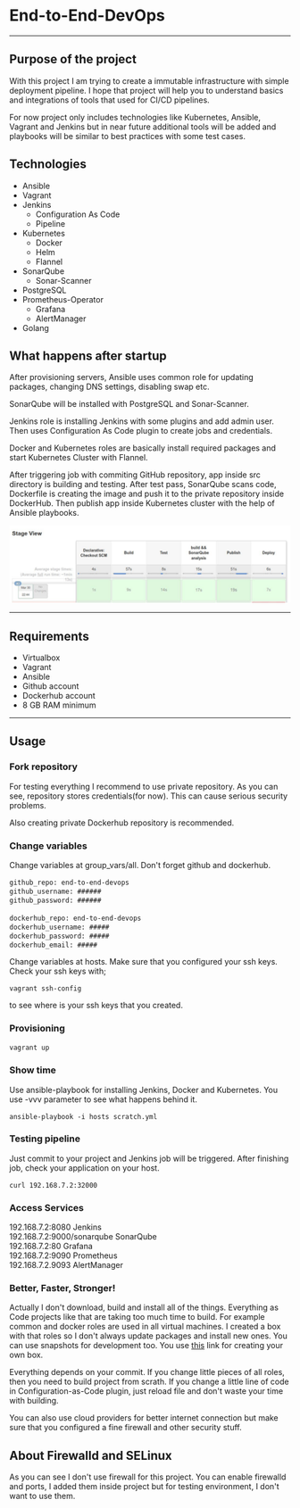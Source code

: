 # End-to-End-DevOps
----
## Purpose of the project

With this project I am trying to create a immutable infrastructure with simple deployment pipeline. I hope that project will help you to understand basics and integrations of tools that used for CI/CD pipelines. 

For now project only includes technologies like Kubernetes, Ansible, Vagrant and Jenkins but in near future additional tools will be added and playbooks will be similar to best practices with some test cases.

## Technologies

- Ansible
- Vagrant 
- Jenkins
   - Configuration As Code
   - Pipeline
- Kubernetes
   - Docker
   - Helm
   - Flannel
- SonarQube
   - Sonar-Scanner
- PostgreSQL
- Prometheus-Operator
   - Grafana
   - AlertManager
- Golang


## What happens after startup

After provisioning servers, Ansible uses common role for updating packages, changing DNS settings, disabling swap etc.

SonarQube will be installed with PostgreSQL and Sonar-Scanner. 

Jenkins role is installing Jenkins with some plugins and add admin user. Then uses Configuration As Code plugin to create jobs and credentials.

Docker and Kubernetes roles are basically install required packages and start Kubernetes Cluster with Flannel. 

After triggering job with commiting GitHub repository, app inside src directory is building and testing. After test pass, SonarQube scans code, Dockerfile is creating the image and push it to the private repository inside DockerHub. Then publish app inside Kubernetes cluster with the help of Ansible playbooks.

![Example pipeline](./images/pipeline.jpg)

----
## Requirements 
- Virtualbox
- Vagrant
- Ansible
- Github account
- Dockerhub account
- 8 GB RAM minimum

----
## Usage
### Fork repository

For testing everything I recommend to use private repository. As you can see, repository stores credentials(for now). This can cause serious security problems.

Also creating private Dockerhub repository is recommended.

### Change variables

Change variables at group_vars/all. Don't forget github and dockerhub.

    github_repo: end-to-end-devops
    github_username: ######
    github_password: ######

    dockerhub_repo: end-to-end-devops
    dockerhub_username: #####
    dockerhub_password: #####
    dockerhub_email: #####

Change variables at hosts. Make sure that you configured your ssh keys. Check your ssh keys with;

    vagrant ssh-config

to see where is your ssh keys that you created.

### Provisioning

    vagrant up

### Show time

Use ansible-playbook for installing Jenkins, Docker and Kubernetes. You use -vvv parameter to see what happens behind it.

    ansible-playbook -i hosts scratch.yml

### Testing pipeline

Just commit to your project and Jenkins job will be triggered. After finishing job, check your application on your host.

    curl 192.168.7.2:32000

### Access Services

192.168.7.2:8080 Jenkins  
192.168.7.2:9000/sonarqube SonarQube  
192.168.7.2:80 Grafana  
192.168.7.2:9090 Prometheus  
192.168.7.2.9093 AlertManager
 
### Better, Faster, Stronger!

Actually I don't download, build and install all of the things. Everything as Code projects like that are taking too much time to build. For example common and docker roles are used in all virtual machines. I created a box with that roles so I don't always update packages and install new ones. You can use snapshots for development too. You use [this](https://scotch.io/tutorials/how-to-create-a-vagrant-base-box-from-an-existing-one) link for creating your own box.

Everything depends on your commit. If you change little pieces of all roles, then you need to build project from scrath. If you change a little line of code in Configuration-as-Code plugin, just reload file and don't waste your time with building. 

You can also use cloud providers for better internet connection but make sure that you configured a fine firewall and other security stuff. 


## About Firewalld and SELinux

As you can see I don't use firewall for this project. You can enable firewalld and ports, I added them inside project but for testing environment, I don't want to use them.